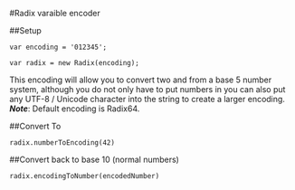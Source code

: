 #Radix varaible encoder

##Setup
```
var encoding = '012345';

var radix = new Radix(encoding);
```
This encoding will allow you to convert two and from a base 5 number system, although you do not only have to put numbers in you can also put any UTF-8 / Unicode character into the string to create a larger encoding.
***Note***: Default encoding is Radix64.

##Convert To
```
radix.numberToEncoding(42)
```

##Convert back to base 10 (normal numbers)
```
radix.encodingToNumber(encodedNumber)
```
